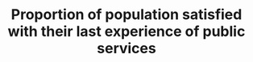 ﻿---
title: >-
  Proportion  of  population  satisfied  with  their  last  experience  of  public  services
permalink: /16-6-2/
sdg_goal: 16
layout: indicator
indicator: 16.6.2
indicator_variable: null
graph: null
graph_type_description: null
graph_status_notes: unk
variable_description: null
variable_notes: null
un_designated_tier: '3'
un_custodial_agency: UNDP
target_id: '16.6'
has_metadata: true
rationale_interpretation: >-
  In  order  to  be  effective  and  accountable,  intuitions  must  be  responsive  to  the  needs  of  the  population.  This  indicator  will  require  the  use  of  perception-based  population  surveys  and  will  collect  relevant  data  on  the  lived  experience  of  individuals  seeking  access  to  and  obtaining  basic  public  services,  such  as  health  care,  education,  water  and  sanitation,  as  well  as  services  provided  by  the  police  and  judicial  system.
goal_meta_link: 'http://unstats.un.org/sdgs/files/metadata-compilation/Metadata-Goal-16.pdf'
goal_meta_link_page: 23
indicator_name: >-
  Proportion  of  population  satisfied  with  their  last  experience  of  public  services
target: 'Develop  effective,  accountable  and  transparent  institutions  at  all  levels.'
indicator_definition: >-
  The  indicator  is  calculated  as  the  number  of  respondents  replying  that  they  were  satisfied  or  very  satisfied  with  their  last  experience  of  accessing  a  public  service  divided  by  the  total  number  of  respondents.  The  data  may  be  weighted  to  reflect  the  general  population.
source_title: null
source_notes: null
published: true  

---